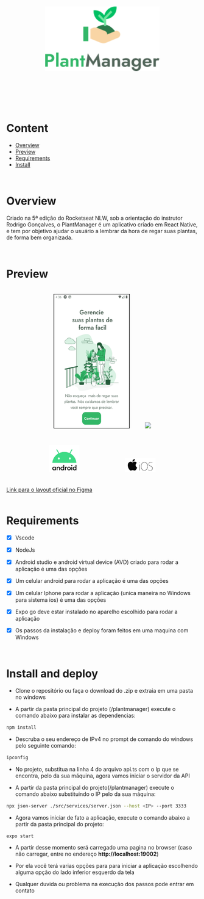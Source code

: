 <h1 align="center">
   <img src="Documentacao/GitReadMe/logo.png?raw=true" width="300" />
</h1>
<br><br><br><br>

# Content
- [Overview](#overview)
- [Preview](#preview)
- [Requirements](#requirements)
- [Install](#install-and-deploy)
<br>

# Overview

<p>Criado na 5ª edição do Rocketseat NLW, sob a orientação do instrutor Rodrigo Gonçalves, o PlantManager é um aplicativo criado em
React Native, e tem por objetivo ajudar o usuário a lembrar da hora de regar suas plantas, de forma bem organizada.</p>
<br>

# Preview

<div>
<div align="center">
   <br>
   <img src="Documentacao/GitReadMe/android.gif" width="200" height="352"  />
   &nbsp;&nbsp;&nbsp;&nbsp;&nbsp;&nbsp;&nbsp;&nbsp;
   <img src="Documentacao/GitReadMe/iphone5s.gif" width="200" />
</div>
   <br>
    <div align="center">
       <h3>
          <img src="Documentacao/GitReadMe/androidLogo.png?raw=true" width="80" />
          &nbsp;&nbsp;&nbsp;&nbsp;&nbsp;&nbsp;&nbsp;&nbsp;&nbsp;&nbsp;&nbsp;&nbsp;&nbsp;&nbsp;
          &nbsp;&nbsp;&nbsp;&nbsp;&nbsp;&nbsp;&nbsp;&nbsp;&nbsp;&nbsp;&nbsp;&nbsp;&nbsp;&nbsp;
          <img src="Documentacao/GitReadMe/iosLogo.jpg?raw=true" width="80" /> 
   </div>
   <br>
   <a href="https://www.figma.com/file/IhQRtrOZdu3TrvkPYREzOy/PlantManager/duplicate?node-id=0%3A1">Link para o layout oficial no Figma</a>
</div>
<br>

# Requirements

- [x] Vscode
- [x] NodeJs
- [x] Android studio e android virtual device (AVD) criado para rodar a aplicação é uma das opções
- [x] Um celular android para rodar a aplicação é uma das opções
- [x] Um celular Iphone para rodar a aplicação (unica maneira no Windows para sistema ios) é uma das opções
- [x] Expo go deve estar instalado no aparelho escolhido para rodar a aplicação
- [x] Os passos da instalação e deploy foram feitos em uma maquina com Windows 


<br>

# Install and deploy

* Clone o repositório ou faça o download do .zip e extraia em uma pasta no windows

* A partir da pasta principal do projeto (/plantmanager) execute o comando abaixo para instalar as dependencias:
```bash
npm install
```
* Descruba o seu endereço de IPv4 no prompt de comando do windows pelo seguinte comando: 
```bash
ipconfig
```
* No projeto, substitua na linha 4 do arquivo api.ts com o Ip que se encontra, pelo da sua máquina, agora vamos iniciar o servidor da API

* A partir da pasta principal do projeto(/plantmanager) execute o comando abaixo substituindo o IP pelo da sua máquina:
```bash
npx json-server ./src/services/server.json --host <IP> --port 3333
```
* Agora vamos iniciar de fato a aplicação, execute o comando abaixo a partir da pasta principal do projeto:
```bash
expo start
```

* A partir desse momento será carregado uma pagina no browser (caso não carregar, entre no endereço <strong> http://localhost:19002</strong>)

* Por ela você terá varias opções para para iniciar a aplicação escolhendo alguma opção do lado inferior esquerdo da tela

* Qualquer duvida ou problema na execução dos passos pode entrar em contato

